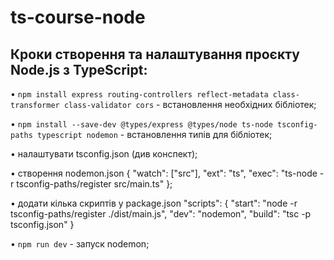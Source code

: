 # ts-course-node

## Кроки створення та налаштування проєкту Node.js з TypeScript:

• `npm install express routing-controllers reflect-metadata class-transformer class-validator cors` - встановлення необхідних бібліотек;

• `npm install --save-dev @types/express @types/node ts-node tsconfig-paths typescript nodemon` - встановлення типів для бібліотек;

• налаштувати tsconfig.json (див конспект);

• створення nodemon.json
{
"watch": ["src"],
"ext": "ts",
"exec": "ts-node -r tsconfig-paths/register src/main.ts"
};

• додати кілька скриптів у package.json
"scripts": {
"start": "node -r tsconfig-paths/register ./dist/main.js",
"dev": "nodemon",
"build": "tsc -p tsconfig.json"
}

• `npm run dev` - запуск nodemon;

